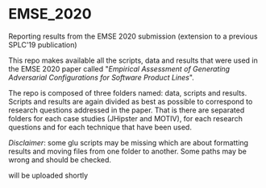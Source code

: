 # EMSE_2020
Reporting results from the EMSE 2020 submission (extension to a previous SPLC'19 publication) 

This repo makes available all the scripts, data and results that were used in the EMSE 2020 paper called "_Empirical Assessment of Generating Adversarial Configurations for Software Product Lines_".

The repo is composed of three folders named: data, scripts and results.
Scripts and results are again divided as best as possible to correspond to research questions addressed in the paper.
That is there are separated folders for each case studies (JHipster and MOTIV), for each research questions and for each technique that have been used.

_Disclaimer_: some glu scripts may be missing which are about formatting results and moving files from one folder to another. Some paths may be wrong and should be checked.

will be uploaded shortly
